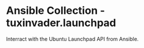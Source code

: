 # Ansible Collection - tuxinvader.launchpad

Interract with the Ubuntu Launchpad API from Ansible.

